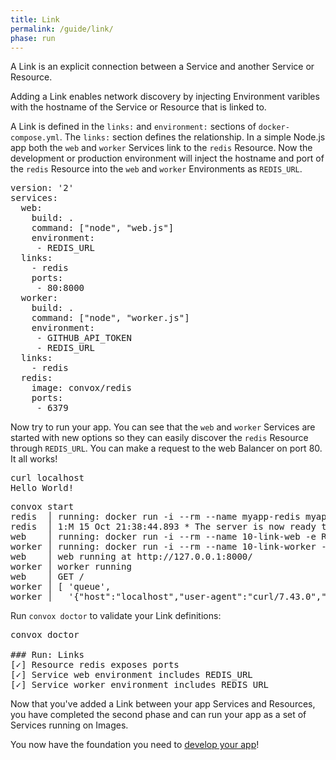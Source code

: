 ```yaml
---
title: Link
permalink: /guide/link/
phase: run
---
```


A Link is an explicit connection between a Service and another Service or Resource.

Adding a Link enables network discovery by injecting Environment varibles with the hostname of the Service or Resource that is linked to.

A Link is defined in the `links:` and `environment:` sections of `docker-compose.yml`. The `links:` section defines the relationship. In a simple Node.js app both the `web` and `worker` Services link to the `redis` Resource. Now the development or production environment will inject the hostname and port of the `redis` Resource into the `web` and `worker` Environments as `REDIS_URL`.

<pre class="file yaml" title="docker-compose.yml">
<span class="diff-u">version: '2'</span>
<span class="diff-u">services:</span>
<span class="diff-u">  web:</span>
<span class="diff-u">    build: .</span>
<span class="diff-u">    command: ["node", "web.js"]</span>
<span class="diff-a">    environment:</span>
<span class="diff-a">     - REDIS_URL</span>
<span class="diff-a">  links:</span>
<span class="diff-a">    - redis</span>
<span class="diff-u">    ports:</span>
<span class="diff-u">     - 80:8000</span>
<span class="diff-u">  worker:</span>
<span class="diff-u">    build: .</span>
<span class="diff-u">    command: ["node", "worker.js"]</span>
<span class="diff-u">    environment:</span>
<span class="diff-u">     - GITHUB_API_TOKEN</span>
<span class="diff-a">     - REDIS_URL</span>
<span class="diff-a">  links:</span>
<span class="diff-a">    - redis</span>
<span class="diff-u">  redis:</span>
<span class="diff-u">    image: convox/redis</span>
<span class="diff-a">    ports:</span>
<span class="diff-a">     - 6379</span>
</pre>

Now try to run your app. You can see that the `web` and `worker` Services are started with new options so they can easily discover the `redis` Resource through `REDIS_URL`. You can make a request to the web Balancer on port 80. It all works!

<pre class="terminal">
<span class="command">curl localhost</span>
Hello World!
</pre>

<pre class="terminal">
<span class="command">convox start</span>
redis  │ running: docker run -i --rm --name myapp-redis myapp/redis
redis  │ 1:M 15 Oct 21:38:44.893 * The server is now ready to accept connections on port 6379
web    │ running: docker run -i --rm --name 10-link-web -e REDIS_URL --add-host redis:172.17.0.2 -e REDIS_SCHEME=redis -e REDIS_HOST=172.17.0.2 -e REDIS_PORT=6379 -e REDIS_PATH=/0 -e REDIS_USERNAME= -e REDIS_PASSWORD=password -e REDIS_URL=redis://:password@172.17.0.2:6379/0 -p 0:8000 10-link/web node web.js
worker │ running: docker run -i --rm --name 10-link-worker -e GITHUB_API_TOKEN -e REDIS_URL --add-host redis:172.17.0.2 -e REDIS_SCHEME=redis -e REDIS_HOST=172.17.0.2 -e REDIS_PORT=6379 -e REDIS_PATH=/0 -e REDIS_USERNAME= -e REDIS_PASSWORD=password -e REDIS_URL=redis://:password@172.17.0.2:6379/0 10-link/worker node worker.js
web    │ web running at http://127.0.0.1:8000/
worker │ worker running
web    │ GET /
worker │ [ 'queue',
worker │   '{"host":"localhost","user-agent":"curl/7.43.0","accept":"*/*"}' ]
</pre>

Run `convox doctor` to validate your Link definitions:

<pre class="terminal">
<span class="command">convox doctor</span>

### Run: Links
[<span class="pass">✓</span>] Resource redis exposes ports
[<span class="pass">✓</span>] Service web environment includes REDIS_URL
[<span class="pass">✓</span>] Service worker environment includes REDIS_URL
</pre>

Now that you've added a Link between your app Services and Resources, you have completed the second phase and can run your app as a set of Services running on Images.

You now have the foundation you need to [develop your app](/guide/develop/)!
